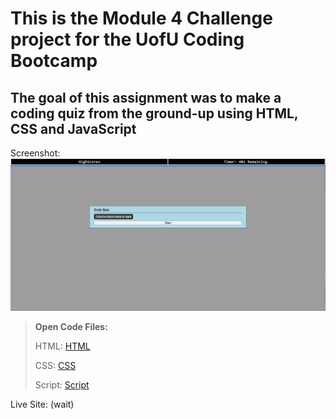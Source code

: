 # This is the Module 4 Challenge project for the UofU Coding Bootcamp

## The goal of this assignment was to make a coding quiz from the ground-up using HTML, CSS and JavaScript

Screenshot: ![Site Screenshot](./assets/Images/Screenshot%202022-05-16%20194353.png)

>**Open Code Files:**
>
>HTML: [HTML](./index.html)
>
>CSS: [CSS](./style.css)
>
>Script: [Script](./script.js)

Live Site: (wait)